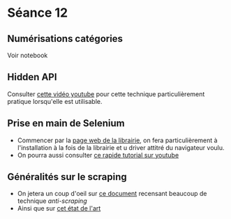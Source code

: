 # Séance 12

## Numérisations catégories

Voir notebook

## Hidden API

Consulter [cette vidéo youtube](https://www.youtube.com/watch?v=DqtlR0y0suo) pour cette technique particulièrement pratique lorsqu'elle est utilisable.

## Prise en main de Selenium

- Commencer par la [page web de la librairie](https://selenium-python.readthedocs.io/), on fera particulièrement à l'installation à la fois de la librairie et u driver attitré du navigateur voulu.
- On pourra aussi consulter [ce rapide tutorial sur youtube](https://www.youtube.com/watch?v=pHFsGWC8LSU)

## Généralités sur le scraping

- On jetera un coup d'oeil sur [ce document](https://github.com/JonasCz/How-To-Prevent-Scraping) recensant beaucoup de technique _anti-scraping_
- Ainsi que sur [cet état de l'art](https://scrapeops.io/blog/the-state-of-web-scraping-2022/)
